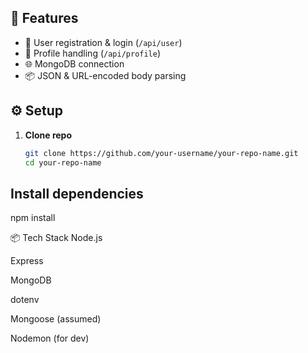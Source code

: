 
## 🔧 Features

- 🔐 User registration & login (`/api/user`)
- 👤 Profile handling (`/api/profile`)
- 🌐 MongoDB connection
- 📦 JSON & URL-encoded body parsing

## ⚙️ Setup

1. **Clone repo**
   ```bash
   git clone https://github.com/your-username/your-repo-name.git
   cd your-repo-name
 ## Install dependencies
  npm install

📦 Tech Stack
Node.js

Express

MongoDB

dotenv

Mongoose (assumed)

Nodemon (for dev)
